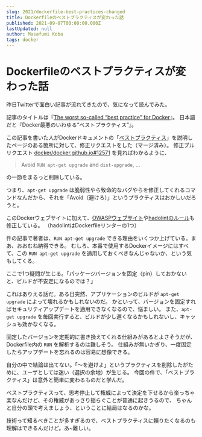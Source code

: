 ```yaml
---
slug: 2021/dockerfile-best-practices-changed
title: Dockerfileのベストプラクティスが変わった話
published: 2021-09-07T00:00:00.000Z
lastUpdated: null
author: Masafumi Koba
tags: docker
---
```


# Dockerfileのベストプラクティスが変わった話

昨日Twitterで面白い記事が流れてきたので、気になって読んでみた。

記事のタイトルは『[The worst so-called “best practice” for Docker](https://pythonspeed.com/articles/security-updates-in-docker/)』。
日本語だと『Docker最悪のいわゆる“ベストプラクティス”』。

この記事を書いた人がDockerドキュメントの「[ベストプラクティス](https://docs.docker.com/develop/develop-images/dockerfile_best-practices/#run)」を説明したページのある箇所に対して、修正リクエストをした（マージ済み）。
修正プルリクエスト [docker/docker.github.io#12571](https://github.com/docker/docker.github.io/pull/12571) を見ればわかるように、

> Avoid `RUN apt-get upgrade` and `dist-upgrade`, ...

の一節をまるっと削除している。

つまり、`apt-get upgrade` は脆弱性やら致命的なバグやらを修正してくれるコマンドなんだから、それを「Avoid（避けろ）」というプラクティスはおかしいだろうと。

このDockerウェブサイトに加えて、[OWASPウェブサイト](https://cheatsheetseries.owasp.org/cheatsheets/Docker_Security_Cheat_Sheet.html#rule-11-lint-the-dockerfile-at-build-time)や[hadolintのルール](https://github.com/hadolint/hadolint/wiki/DL3005)も修正している。
（hadolintはDockerfileリンターの1つ）

件の記事で著者は、`RUN apt-get upgrade` できる理由をいくつか上げている。まあ、おおむね納得できる。
むしろ、本番で使用するDockerイメージにはすべて、この `RUN apt-get upgrade` を適用しておくべきなんじゃないか、という気もしてくる。

ここで1つ疑問が生じる。「パッケージバージョンを固定（pin）しておかないと、ビルドが不安定になるのでは？」

これはありえる話だ。ある日突然、アプリケーションのビルドが `apt-get upgrade` によって壊れるかもしれないのだ。
かといって、バージョンを固定すればセキュリティアップデートを適用できなくなるので、悩ましい。
また、`apt-get upgrade` を毎回実行すると、ビルドが少し遅くなるかもしれないし、キャッシュも効かなくなる。

固定したバージョンを定期的に書き換えてくれる仕組みがあるとよさそうだが、Dockerfile内の `RUN` を解析するのは難しそう。
仕組みが無いかぎり、一度固定したらアップデートを忘れるのは容易に想像できる。

自分の中で結論は出てない。「〜を避けよ」というプラクティスを削除したがために、ユーザとしては迷い（選択の余地）が生じる。
今回の件で、「ベストプラクティス」は意外と簡単に変わるものだと学んだ。

ベストプラクティスって、思考停止して権威によって決定を下せるから楽っちゃ楽なんだけど、その権威があっさり揺らぐことが普通に起きうるので、
ちゃんと自分の頭で考えましょう、ということに結局はなるのかな。

技術って知るべきことが多すぎるので、ベストプラクティスに頼りたくなるのも理解はできるんだけど。あ~難しい。
